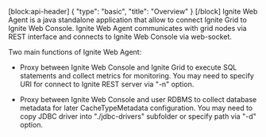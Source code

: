 [block:api-header]
{
  "type": "basic",
  "title": "Overview"
}
[/block]
Ignite Web Agent is a java standalone application that allow to connect Ignite Grid to Ignite Web Console.
Ignite Web Agent communicates with grid nodes via REST interface and connects to Ignite Web Console via web-socket.

Two main functions of Ignite Web Agent:
* Proxy between Ignite Web Console and Ignite Grid to execute SQL statements and collect metrics for monitoring.
   You may need to specify URI for connect to Ignite REST server via "-n" option.

* Proxy between Ignite Web Console and user RDBMS to collect database metadata for later CacheTypeMetadata configuration.
   You may need to copy JDBC driver into "./jdbc-drivers" subfolder or specify path via "-d" option.